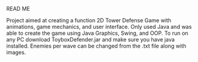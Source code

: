 READ ME

Project aimed at creating a function 2D Tower Defense Game with animations, game mechanics, and user interface. 
Only used Java and was able to create the game using Java Graphics, Swing, and OOP. 
To run on any PC download ToyboxDefender.jar and make sure you have java installed.
Enemies per wave can be changed from the .txt file along with images.
